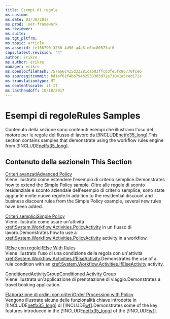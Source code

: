 ```yaml
---
title: Esempi di regole
ms.custom: 
ms.date: 03/30/2017
ms.prod: .net-framework
ms.reviewer: 
ms.suite: 
ms.tgt_pltfrm: 
ms.topic: article
ms.assetid: fe156790-3260-4d50-a4a6-e6bc80575af0
caps.latest.revision: "4"
author: Erikre
ms.author: erikre
manager: erikre
ms.openlocfilehash: 757a66c435d33281cab03ffcd3fe5fc96770fce6
ms.sourcegitcommit: bd1ef61f4bb794b25383d3d72e71041a5ced172e
ms.translationtype: MT
ms.contentlocale: it-IT
ms.lasthandoff: 10/18/2017
---
```

# <a name="rules-samples"></a><span data-ttu-id="1680a-102">Esempi di regole</span><span class="sxs-lookup"><span data-stu-id="1680a-102">Rules Samples</span></span>
<span data-ttu-id="1680a-103">Contenuto della sezione sono contenuti esempi che illustrano l'uso del motore per le regole del flusso di lavoro da [!INCLUDE[netfx35_long](../../../../includes/netfx35-long-md.md)].</span><span class="sxs-lookup"><span data-stu-id="1680a-103">This section contains samples that demonstrate using the workflow rules engine from [!INCLUDE[netfx35_long](../../../../includes/netfx35-long-md.md)].</span></span>  
  
## <a name="in-this-section"></a><span data-ttu-id="1680a-104">Contenuto della sezione</span><span class="sxs-lookup"><span data-stu-id="1680a-104">In This Section</span></span>  
 [<span data-ttu-id="1680a-105">Criteri avanzati</span><span class="sxs-lookup"><span data-stu-id="1680a-105">Advanced Policy</span></span>](../../../../docs/framework/windows-workflow-foundation/samples/advanced-policy.md)  
 <span data-ttu-id="1680a-106">Viene illustrato come estendere l'esempio di criterio semplice.</span><span class="sxs-lookup"><span data-stu-id="1680a-106">Demonstrates how to extend the Simple Policy sample.</span></span> <span data-ttu-id="1680a-107">Oltre alle regole di sconto residenziale e sconto aziendale dell'esempio di criterio semplice, sono state aggiunte molte nuove regole.</span><span class="sxs-lookup"><span data-stu-id="1680a-107">In addition to the residential discount and business discount rules from the Simple Policy example, several new rules have been added.</span></span>  
  
 [<span data-ttu-id="1680a-108">Criteri semplici</span><span class="sxs-lookup"><span data-stu-id="1680a-108">Simple Policy</span></span>](../../../../docs/framework/windows-workflow-foundation/samples/simple-policy.md)  
 <span data-ttu-id="1680a-109">Viene illustrato come usare un'attività <xref:System.Workflow.Activities.PolicyActivity> in un flusso di lavoro.</span><span class="sxs-lookup"><span data-stu-id="1680a-109">Demonstrates how to use a <xref:System.Workflow.Activities.PolicyActivity> activity in a workflow.</span></span>  
  
 [<span data-ttu-id="1680a-110">IfElse con regole</span><span class="sxs-lookup"><span data-stu-id="1680a-110">IfElse With Rules</span></span>](../../../../docs/framework/windows-workflow-foundation/samples/ifelse-with-rules.md)  
 <span data-ttu-id="1680a-111">Viene illustrato l'uso di una condizione della regola con un'attività <xref:System.Workflow.Activities.IfElseActivity>.</span><span class="sxs-lookup"><span data-stu-id="1680a-111">Demonstrates the use of a rule condition with an <xref:System.Workflow.Activities.IfElseActivity> activity.</span></span>  
  
 [<span data-ttu-id="1680a-112">ConditionedActivityGroup</span><span class="sxs-lookup"><span data-stu-id="1680a-112">Conditioned Activity Group</span></span>](../../../../docs/framework/windows-workflow-foundation/samples/conditioned-activity-group.md)  
 <span data-ttu-id="1680a-113">Viene illustrata un'applicazione di prenotazione di viaggio.</span><span class="sxs-lookup"><span data-stu-id="1680a-113">Demonstrates a travel booking application.</span></span>  
  
 [<span data-ttu-id="1680a-114">Elaborazione di ordini con criteri</span><span class="sxs-lookup"><span data-stu-id="1680a-114">Order Processing with Policy</span></span>](../../../../docs/framework/windows-workflow-foundation/samples/order-processing-with-policy.md)  
 <span data-ttu-id="1680a-115">Vengono illustrate alcune delle funzionalità chiave introdotte in [!INCLUDE[netfx35_long](../../../../includes/netfx35-long-md.md)] di [!INCLUDE[wf](../../../../includes/wf-md.md)].</span><span class="sxs-lookup"><span data-stu-id="1680a-115">Demonstrates some of the key features introduced in the [!INCLUDE[netfx35_long](../../../../includes/netfx35-long-md.md)] of the [!INCLUDE[wf](../../../../includes/wf-md.md)].</span></span>
